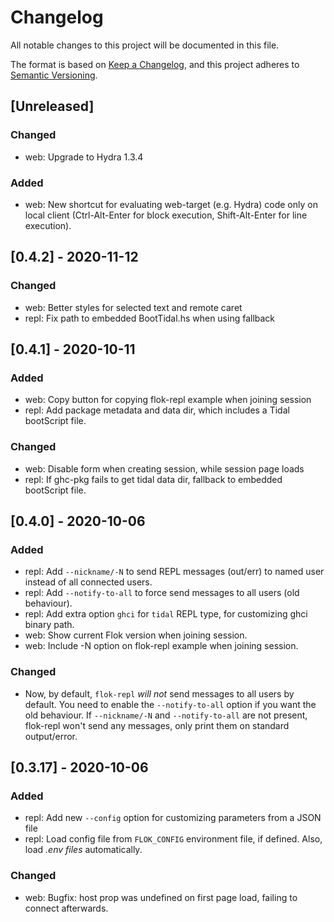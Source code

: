 # Changelog

All notable changes to this project will be documented in this file.

The format is based on [Keep a Changelog](https://keepachangelog.com/en/1.0.0/),
and this project adheres to [Semantic Versioning](https://semver.org/spec/v2.0.0.html).

## [Unreleased]

### Changed

* web: Upgrade to Hydra 1.3.4

### Added

* web: New shortcut for evaluating web-target (e.g. Hydra) code only on local
  client (Ctrl-Alt-Enter for block execution, Shift-Alt-Enter for line
  execution).

## [0.4.2] - 2020-11-12

### Changed

* web: Better styles for selected text and remote caret
* repl: Fix path to embedded BootTidal.hs when using fallback

## [0.4.1] - 2020-10-11

### Added

* web: Copy button for copying flok-repl example when joining session
* repl: Add package metadata and data dir, which includes a Tidal bootScript
  file.

### Changed

* web: Disable form when creating session, while session page loads
* repl: If ghc-pkg fails to get tidal data dir, fallback to embedded bootScript
  file.

## [0.4.0] - 2020-10-06

### Added

* repl: Add `--nickname/-N` to send REPL messages (out/err) to named user instead
  of all connected users.
* repl: Add `--notify-to-all` to force send messages to all users (old behaviour).
* repl: Add extra option `ghci` for `tidal` REPL type, for customizing ghci
  binary path.
* web: Show current Flok version when joining session.
* web: Include -N option on flok-repl example when joining session.

### Changed

* Now, by default, `flok-repl` *will not* send messages to all users by default.
  You need to enable the `--notify-to-all` option if you want the old
  behaviour. If `--nickname/-N` and `--notify-to-all` are not present,
  flok-repl won't send any messages, only print them on standard output/error.

## [0.3.17] - 2020-10-06

### Added

* repl: Add new `--config` option for customizing parameters from a JSON file
* repl: Load config file from `FLOK_CONFIG` environment file, if defined. Also,
  load *.env files* automatically.

### Changed

* web: Bugfix: host prop was undefined on first page load, failing to connect
  afterwards.
